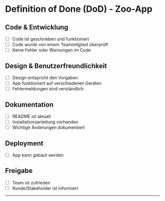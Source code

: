 # Definition of Done (DoD) - Zoo-App

## Code & Entwicklung
- [ ] Code ist geschrieben und funktioniert
- [ ] Code wurde von einem Teammitglied überprüft
- [ ] Keine Fehler oder Warnungen im Code

## Design & Benutzerfreundlichkeit
- [ ] Design entspricht den Vorgaben
- [ ] App funktioniert auf verschiedenen Geräten
- [ ] Fehlermeldungen sind verständlich

## Dokumentation
- [ ] README ist aktuell
- [ ] Installationsanleitung vorhanden
- [ ] Wichtige Änderungen dokumentiert

## Deployment
- [ ] App kann gebaut werden

## Freigabe
- [ ] Team ist zufrieden
- [ ] Kunde/Stakeholder ist informiert

---